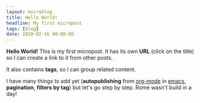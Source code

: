 ```yaml
---
layout: microblog
title: Hello World!
headline: My first micropost
tags: [blog]
date: 2020-02-16 00:00:00
---
```


**Hello World!** This is my first micropost. It has its own **URL**
(click on the title) so I can create a link to it from other posts.

It also contains **tags**, so I can group related content.

I have many things to add yet (**autopublishing** from
[org-mode](https://orgmode.org/) in
[emacs](https://www.gnu.org/software/emacs/), **pagination**,
**filters by tag**) but let's go step by step. Rome wasn't build in a
day!
